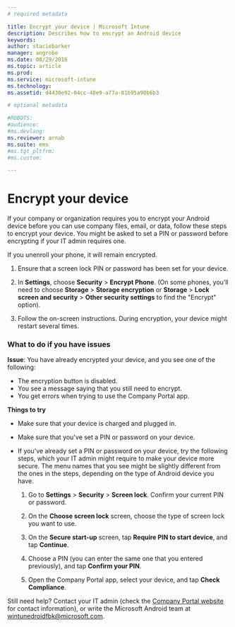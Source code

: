 ```yaml
---
# required metadata

title: Encrypt your device | Microsoft Intune
description: Describes how to encrypt an Android device
keywords:
author: staciebarker
manager: angrobe
ms.date: 08/29/2016
ms.topic: article
ms.prod:
ms.service: microsoft-intune
ms.technology:
ms.assetid: d4430e92-04cc-48e9-a77a-81b95a90b6b3

# optional metadata

#ROBOTS:
#audience:
#ms.devlang:
ms.reviewer: arnab
ms.suite: ems
#ms.tgt_pltfrm:
#ms.custom:

---
```



# Encrypt your device

If your company or organization requires you to encrypt your Android device before you can use company files, email, or data, follow these steps to encrypt your device. You might be asked to set a PIN or password before encrypting if your IT admin requires one.

If you unenroll your phone, it will remain encrypted.

1.  Ensure that a screen lock PIN or password has been set for your device.

2.  In **Settings**, choose **Security** &gt; **Encrypt Phone**.
    (On some phones, you’ll need to choose **Storage** &gt; **Storage encryption** or **Storage** &gt; **Lock screen and security** &gt; **Other security settings** to find the "Encrypt" option).

3.  Follow the on-screen instructions. During encryption, your device might restart several times.

### What to do if you have issues
**Issue**: You have already encrypted your device, and you see one of the following:

- The encryption button is disabled.
- You see a message saying that you still need to encrypt.
- You get errors when trying to use the Company Portal app.

**Things to try**

- Make sure that your device is charged and plugged in.
- Make sure that you've set a PIN or password on your device.
- If you've already set a PIN or password on your device, try the following steps, which your IT admin might require to make your device more secure. The menu names that you see might be slightly different from the ones in the steps, depending on the type of Android device you have.

	1. Go to **Settings** > **Security** > **Screen lock**. Confirm your current PIN or password.

	2. On the **Choose screen lock** screen, choose the type of screen lock you want to use.

	3. On the **Secure start-up** screen, tap **Require PIN to start device**, and tap **Continue**.

	4. Choose a PIN (you can enter the same one that you entered previously), and tap **Confirm your PIN**.

	5. Open the Company Portal app, select your device, and tap **Check Compliance**.

Still need help? Contact your IT admin (check the [Company Portal website](http://portal.manage.microsoft.com) for contact information), or write the Microsoft Android team at wintunedroidfbk@microsoft.com.
